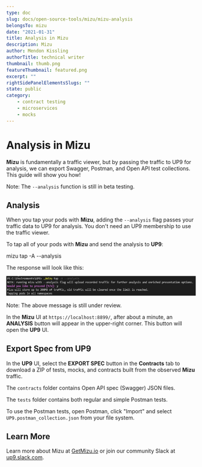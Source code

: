 ```yaml
---
type: doc
slug: docs/open-source-tools/mizu/mizu-analysis
belongsTo: mizu
date: "2021-01-31"
title: Analysis in Mizu
description: Mizu
author: Mendon Kissling
authorTitle: technical writer
thumbnail: thumb.png
featureThumbnail: featured.png
excerpt: ""
rightSidePanelElementsSlugs: ""
state: public
category:
    - contract testing
    - microservices
    - mocks
---
```


# Analysis in Mizu

**Mizu** is fundamentally a traffic viewer, but by passing the traffic to UP9 for analysis, we can export Swagger, Postman, and Open API test collections. This guide will show you how!

Note: The `--analysis` function is still in beta testing.

## Analysis

When you tap your pods with **Mizu**, adding the `--analysis` flag passes your traffic data to UP9 for analysis. You don't need an UP9 membership to use the traffic viewer.

To tap all of your pods with **Mizu** and send the analysis to **UP9**:

<syntaxhighlighter>mizu tap -A --analysis</syntaxhighlighter>

The response will look like this:

![Mizu Analysis](mizu-analysis-tap.png)

Note: The above message is still under review.

In the **Mizu** UI at `https://localhost:8899/`, after about a minute, an **ANALYSIS** button will appear in the upper-right corner. This button will open the **UP9** UI.

## Export Spec from UP9

In the **UP9** UI, select the **EXPORT SPEC** button in the **Contracts** tab to download a ZIP of tests, mocks, and contracts built from the observed **Mizu** traffic.

The `contracts` folder contains Open API spec (Swagger) JSON files.

The `tests` folder contains both regular and simple Postman tests.

To use the Postman tests, open Postman, click "Import" and select `UP9.postman_collection.json` from your file system.

## Learn More

Learn more about Mizu at [GetMizu.io](http://getmizu.io/) or join our community Slack at [up9.slack.com](https://join.slack.com/t/up9/shared_invite/zt-tfjnduli-QzlR8VV4Z1w3YnPIAJfhlQ).
